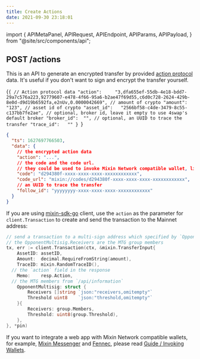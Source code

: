 ```yaml
---
title: Create Actions
date: 2021-09-30 23:18:01
---
```


import { APIMetaPanel, APIRequest, APIEndpoint, APIParams, APIPayload, } from "@site/src/components/api";

## POST /actions

This is an API to generate an encrypted transfer by provided [action protocol](../action-protocol) data. It's useful if you don't want to sign and encrypt the transfer yourself.

<APIEndpoint base="https://api.4swap.org/api" url="/actions" />

<APIMetaPanel scope="Authorized" /><APIPayload>{`{ // Action protocol data "action":     "3,dfa655ef-55db-4e18-bdd7-29a7c576a223,92779607-e478-4f66-95a6-b2ae47f69d55,c6d0c728-2624-429b-8e0d-d9d19b6592fa,e2nUv,0.0000042669", // amount of crypto "amount":     "123", // asset id of crypto "asset_id":   "2566bf58-c4de-3479-8c55-c137bb7fe2ae", // optional, broker id, leave it empty to use 4swap's default broker "broker_id":  "", // optional, an UUID to trace the transfer "trace_id":   "" } `}</APIPayload>

<APIRequest title="Create an action" method="POST" base="https://api.4swap.org/api" url='/actions --data PAYLOAD' />

```json title="Response"
{
  "ts": 1627697766503,
  "data": {
    // the encrypted action data
    "action": "...",
    // the code and the code url.
    // they could be used to invoke Mixin Network compatible wallet, like Messenger and Fennec.
    "code": "d294380f-xxxx-xxxx-xxxx-xxxxxxxxxxxx",
    "code_url": "mixin://codes/d294380f-xxxx-xxxx-xxxx-xxxxxxxxxxxx",
    // an UUID to trace the transfer
    "follow_id": "yyyyyyyy-xxxx-xxxx-xxxx-xxxxxxxxxxxx"
  }
}
```

If you are using [mixin-sdk-go](https://github.com/fox-one/mixin-sdk-go) client, use the `action` as the parameter for `client.Transaction` to create and send the transaction to the Mainnet address:

```go
// send a transaction to a multi-sign address which specified by `OpponentMultisig`
// the OpponentMultisig.Receivers are the MTG group members
tx, err := client.Transaction(ctx, &mixin.TransferInput{
    AssetID: assetID,
    Amount:  decimal.RequireFromString(amount),
    TraceID: mixin.RandomTraceID(),
  // the `action` field in the response
    Memo:    resp.Action,
  // the MTG members from `/api/information`
    OpponentMultisig: struct {
        Receivers []string `json:"receivers,omitempty"`
        Threshold uint8    `json:"threshold,omitempty"`
    }{
        Receivers: group.Members,
        Threshold: uint8(group.Threshold),
    },
}, *pin)
```

If you want to integrate a web app with Mixin Network compatible wallets, for example, [Mixin Messenger](/docs/apps/wallets#mixin-messenger) and [Fennec](/docs/apps/wallets#fennec), please read [Guide / Invoking Wallets](../guide/invoke-wallets).
